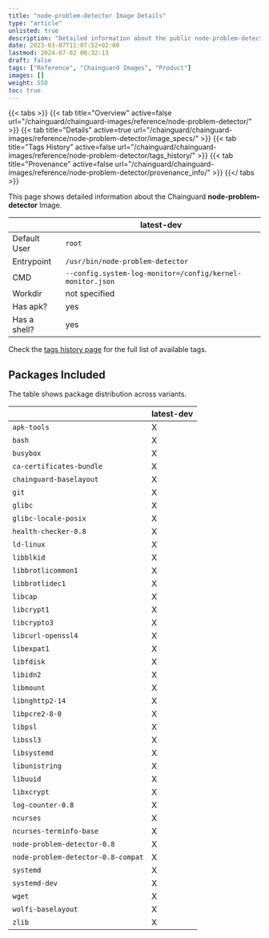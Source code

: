 ```yaml
---
title: "node-problem-detector Image Details"
type: "article"
unlisted: true
description: "Detailed information about the public node-problem-detector Chainguard Image."
date: 2023-03-07T11:07:52+02:00
lastmod: 2024-07-02 00:32:13
draft: false
tags: ["Reference", "Chainguard Images", "Product"]
images: []
weight: 550
toc: true
---
```


{{< tabs >}}
{{< tab title="Overview" active=false url="/chainguard/chainguard-images/reference/node-problem-detector/" >}}
{{< tab title="Details" active=true url="/chainguard/chainguard-images/reference/node-problem-detector/image_specs/" >}}
{{< tab title="Tags History" active=false url="/chainguard/chainguard-images/reference/node-problem-detector/tags_history/" >}}
{{< tab title="Provenance" active=false url="/chainguard/chainguard-images/reference/node-problem-detector/provenance_info/" >}}
{{</ tabs >}}

This page shows detailed information about the Chainguard **node-problem-detector** Image.

|              | latest-dev                                                |
|--------------|-----------------------------------------------------------|
| Default User | `root`                                                    |
| Entrypoint   | `/usr/bin/node-problem-detector`                          |
| CMD          | `--config.system-log-monitor=/config/kernel-monitor.json` |
| Workdir      | not specified                                             |
| Has apk?     | yes                                                       |
| Has a shell? | yes                                                       |

Check the [tags history page](/chainguard/chainguard-images/reference/node-problem-detector/tags_history/) for the full list of available tags.

## Packages Included
The table shows package distribution across variants.

|                                    | latest-dev |
|------------------------------------|------------|
| `apk-tools`                        | X          |
| `bash`                             | X          |
| `busybox`                          | X          |
| `ca-certificates-bundle`           | X          |
| `chainguard-baselayout`            | X          |
| `git`                              | X          |
| `glibc`                            | X          |
| `glibc-locale-posix`               | X          |
| `health-checker-0.8`               | X          |
| `ld-linux`                         | X          |
| `libblkid`                         | X          |
| `libbrotlicommon1`                 | X          |
| `libbrotlidec1`                    | X          |
| `libcap`                           | X          |
| `libcrypt1`                        | X          |
| `libcrypto3`                       | X          |
| `libcurl-openssl4`                 | X          |
| `libexpat1`                        | X          |
| `libfdisk`                         | X          |
| `libidn2`                          | X          |
| `libmount`                         | X          |
| `libnghttp2-14`                    | X          |
| `libpcre2-8-0`                     | X          |
| `libpsl`                           | X          |
| `libssl3`                          | X          |
| `libsystemd`                       | X          |
| `libunistring`                     | X          |
| `libuuid`                          | X          |
| `libxcrypt`                        | X          |
| `log-counter-0.8`                  | X          |
| `ncurses`                          | X          |
| `ncurses-terminfo-base`            | X          |
| `node-problem-detector-0.8`        | X          |
| `node-problem-detector-0.8-compat` | X          |
| `systemd`                          | X          |
| `systemd-dev`                      | X          |
| `wget`                             | X          |
| `wolfi-baselayout`                 | X          |
| `zlib`                             | X          |

